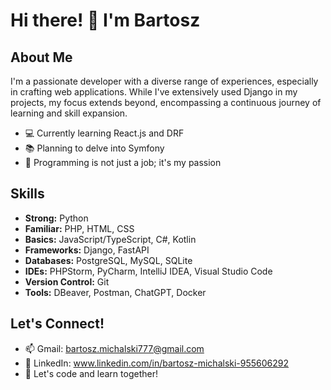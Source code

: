 # Hi there! 👋 I'm Bartosz

## About Me
I'm a passionate developer with a diverse range of experiences, especially in crafting web applications. While I've extensively used Django in my projects, 
my focus extends beyond, encompassing a continuous journey of learning and skill expansion.

- 💻 Currently learning React.js and DRF
- 📚 Planning to delve into Symfony
- 🚀 Programming is not just a job; it's my passion

## Skills
- **Strong:** Python
- **Familiar:** PHP, HTML, CSS
- **Basics:** JavaScript/TypeScript, C#, Kotlin
- **Frameworks:** Django, FastAPI
- **Databases:** PostgreSQL, MySQL, SQLite
- **IDEs:** PHPStorm, PyCharm, IntelliJ IDEA, Visual Studio Code
- **Version Control:** Git
- **Tools:** DBeaver, Postman, ChatGPT, Docker

## Let's Connect!
- 📫 Gmail: bartosz.michalski777@gmail.com
- 🔗 LinkedIn: www.linkedin.com/in/bartosz-michalski-955606292
- 👋 Let's code and learn together!
